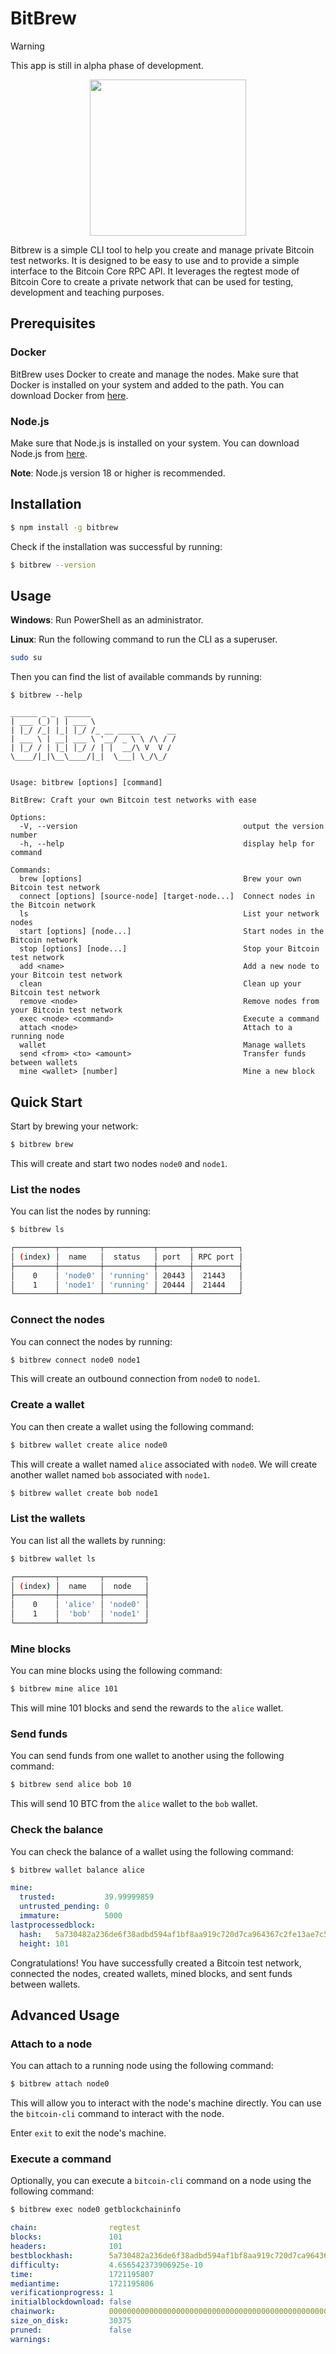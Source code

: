 # BitBrew

> [!WARNING]
> This app is still in alpha phase of development.

<p align=center>
  <image src="https://github.com/user-attachments/assets/08a57f5a-099a-48c5-b37b-6c27ecc7350b" width=250/>
</p>
    
Bitbrew is a simple CLI tool to help you create and manage private Bitcoin test networks. It is designed to be easy to use and to provide a simple interface to the Bitcoin Core RPC API. It leverages the regtest mode of Bitcoin Core to create a private network that can be used for testing, development and teaching purposes.

## Prerequisites

### Docker

BitBrew uses Docker to create and manage the nodes. Make sure that Docker is installed on your system and added to the path. You can download Docker from [here](https://www.docker.com/products/docker-desktop).

### Node.js

Make sure that Node.js is installed on your system. You can download Node.js from [here](https://nodejs.org/en/download/).

**Note**: Node.js version 18 or higher is recommended.

## Installation

```bash
$ npm install -g bitbrew
```

Check if the installation was successful by running:

```bash
$ bitbrew --version
```

## Usage

**Windows**: Run PowerShell as an administrator.

**Linux**: Run the following command to run the CLI as a superuser.

```bash
sudo su
```

Then you can find the list of available commands by running:

```plaintext
$ bitbrew --help
```

```plaintext
______ _ _  ______
| ___ (_) | | ___ \
| |_/ /_| |_| |_/ /_ __ _____      __
| ___ \ | __| ___ \ '__/ _ \ \ /\ / /
| |_/ / | |_| |_/ / | |  __/\ V  V /
\____/|_|\__\____/|_|  \___| \_/\_/


Usage: bitbrew [options] [command]

BitBrew: Craft your own Bitcoin test networks with ease

Options:
  -V, --version                                     output the version number
  -h, --help                                        display help for command

Commands:
  brew [options]                                    Brew your own Bitcoin test network
  connect [options] [source-node] [target-node...]  Connect nodes in the Bitcoin network
  ls                                                List your network nodes
  start [options] [node...]                         Start nodes in the Bitcoin network
  stop [options] [node...]                          Stop your Bitcoin test network
  add <name>                                        Add a new node to your Bitcoin test network
  clean                                             Clean up your Bitcoin test network
  remove <node>                                     Remove nodes from your Bitcoin test network
  exec <node> <command>                             Execute a command
  attach <node>                                     Attach to a running node
  wallet                                            Manage wallets
  send <from> <to> <amount>                         Transfer funds between wallets
  mine <wallet> [number]                            Mine a new block
  ```

## Quick Start

Start by brewing your network:

```bash
$ bitbrew brew
```

This will create and start two nodes `node0` and `node1`.

### List the nodes

You can list the nodes by running:

```bash
$ bitbrew ls
```

```bash
┌─────────┬─────────┬───────────┬───────┬──────────┐
│ (index) │  name   │  status   │ port  │ RPC port │
├─────────┼─────────┼───────────┼───────┼──────────┤
│    0    │ 'node0' │ 'running' │ 20443 │  21443   │
│    1    │ 'node1' │ 'running' │ 20444 │  21444   │
└─────────┴─────────┴───────────┴───────┴──────────┘
```

### Connect the nodes

You can connect the nodes by running:

```bash
$ bitbrew connect node0 node1
```

This will create an outbound connection from `node0` to `node1`.

### Create a wallet

You can then create a wallet using the following command:

```bash
$ bitbrew wallet create alice node0
```

This will create a wallet named `alice` associated with `node0`.
We will create another wallet named `bob` associated with `node1`.

```bash
$ bitbrew wallet create bob node1
```
### List the wallets

You can list all the wallets by running:

```bash
$ bitbrew wallet ls
```

```bash
┌─────────┬─────────┬─────────┐
│ (index) │  name   │  node   │
├─────────┼─────────┼─────────┤
│    0    │ 'alice' │ 'node0' │
│    1    │  'bob'  │ 'node1' │
└─────────┴─────────┴─────────┘
```

### Mine blocks

You can mine blocks using the following command:

```bash
$ bitbrew mine alice 101
```
This will mine 101 blocks and send the rewards to the `alice` wallet.

### Send funds

You can send funds from one wallet to another using the following command:

```bash
$ bitbrew send alice bob 10
```

This will send 10 BTC from the `alice` wallet to the `bob` wallet.

### Check the balance

You can check the balance of a wallet using the following command:

```bash
$ bitbrew wallet balance alice
```
```yml
mine:
  trusted:           39.99999859
  untrusted_pending: 0
  immature:          5000
lastprocessedblock:
  hash:   5a730482a236de6f38adbd594af1bf8aa919c720d7ca964367c2fe13ae7c5bee
  height: 101
```

Congratulations! You have successfully created a Bitcoin test network, connected the nodes, created wallets, mined blocks, and sent funds between wallets.

## Advanced Usage

### Attach to a node

You can attach to a running node using the following command:

```bash
$ bitbrew attach node0
```

This will allow you to interact with the node's machine directly. You can use the `bitcoin-cli` command to interact with the node.

Enter `exit` to exit the node's machine.

### Execute a command

Optionally, you can execute a `bitcoin-cli` command on a node using the following command:

```bash
$ bitbrew exec node0 getblockchaininfo
```

```yml
chain:                regtest
blocks:               101
headers:              101
bestblockhash:        5a730482a236de6f38adbd594af1bf8aa919c720d7ca964367c2fe13ae7c5bee
difficulty:           4.656542373906925e-10
time:                 1721195807
mediantime:           1721195806
verificationprogress: 1
initialblockdownload: false
chainwork:            00000000000000000000000000000000000000000000000000000000000000cc
size_on_disk:         30375
pruned:               false
warnings:
```
